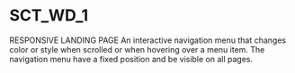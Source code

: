 # SCT_WD_1
RESPONSIVE LANDING PAGE  An interactive navigation menu that changes color or style when scrolled or when hovering over a menu item.  The navigation menu have a fixed position and be visible on all pages.
